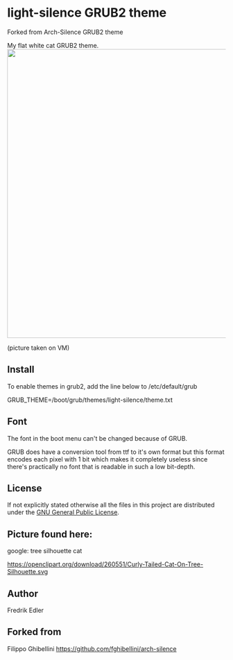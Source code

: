 # light-silence GRUB2 theme
Forked from Arch-Silence GRUB2 theme

My flat white cat GRUB2 theme.
<img src="https://github.com/caninja/light-silence/blob/master/scrot.png" width="666">

(picture taken on VM)

## Install
To enable themes in grub2, add the line below to /etc/default/grub

  GRUB_THEME=/boot/grub/themes/light-silence/theme.txt

## Font

The font in the boot menu can't be changed because of GRUB.

GRUB does have a conversion tool from ttf to it's own format but this format encodes each pixel with 1 bit which makes it completely useless since there's practically no font that is readable in such a low bit-depth.

## License

If not explicitly stated otherwise all the files in this project are distributed under the [GNU General Public License](./COPYING).

## Picture found here:
google: tree silhouette cat

https://openclipart.org/download/260551/Curly-Tailed-Cat-On-Tree-Silhouette.svg

## Author
Fredrik Edler 

## Forked from 
Filippo Ghibellini
https://github.com/fghibellini/arch-silence
